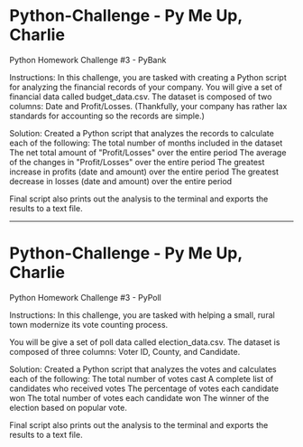 # Python-Challenge - Py Me Up, Charlie
Python Homework Challenge #3 - PyBank

Instructions: In this challenge, you are tasked with creating a Python script for analyzing the financial records of your company. You will give a set of financial data called budget_data.csv. The dataset is composed of two columns: Date and Profit/Losses. (Thankfully, your company has rather lax standards for accounting so the records are simple.)

Solution: 
Created a Python script that analyzes the records to calculate each of the following:
  The total number of months included in the dataset
  The net total amount of "Profit/Losses" over the entire period
  The average of the changes in "Profit/Losses" over the entire period
  The greatest increase in profits (date and amount) over the entire period
  The greatest decrease in losses (date and amount) over the entire period
  
Final script also prints out the analysis to the terminal and exports the results to a text file. 

----------------------------
# Python-Challenge - Py Me Up, Charlie
Python Homework Challenge #3 - PyPoll

Instructions: In this challenge, you are tasked with helping a small, rural town modernize its vote counting process.

You will be give a set of poll data called election_data.csv. The dataset is composed of three columns: Voter ID, County, and Candidate. 

Solution: 
Created a Python script that analyzes the votes and calculates each of the following:
  The total number of votes cast
  A complete list of candidates who received votes
  The percentage of votes each candidate won
  The total number of votes each candidate won
  The winner of the election based on popular vote.

Final script also prints out the analysis to the terminal and exports the results to a text file. 

